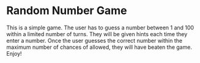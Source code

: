 # Random Number Game
This is a simple game. The user has to guess a number between 1 and 100 within a limited number of turns. They will be given hints each time they enter a number. Once the user guesses the correct number within the maximum number of chances of allowed, they will have beaten the game. Enjoy!


